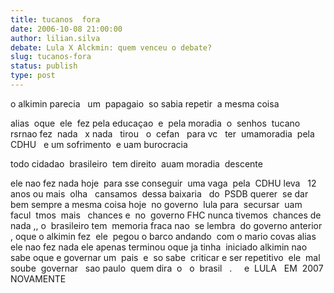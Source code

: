 ```yaml
---
title: tucanos  fora 
date: 2006-10-08 21:00:00
author: lilian.silva
debate: Lula X Alckmin: quem venceu o debate?
slug: tucanos-fora
status: publish 
type: post
---
```


o alkimin parecia   um  papagaio  so sabia repetir  a mesma coisa


alias  oque  ele  fez pela educaçao  e  pela moradia  o  senhos  tucano rsrnao fez  nada   x nada   tirou   o  cefan   para vc   ter  umamoradia  pela  CDHU   e um sofrimento  e uam burocracia


todo cidadao  brasileiro  tem direito  auam moradia  descente 


ele nao fez nada hoje  para sse conseguir  uma vaga  pela  CDHU leva   12  anos ou mais  olha   cansamos  dessa baixaria   do  PSDB querer  se dar bem sempre a mesma coisa hoje  no governo  lula para  secursar  uam facul  tmos  mais   chances e  no  governo FHC nunca tivemos  chances de  nada ,, o  brasileiro tem  memoria fraca nao  se lembra  do governo anterior , oque o alkimin fez  ele  pegou o barco andando  com o mario covas alias ele nao fez nada ele apenas terminou oque ja tinha  iniciado alkimin nao sabe oque e governar um  pais  e  so sabe  criticar e ser repetitivo  ele  mal soube  governar   sao paulo  quem dira  o   o  brasil   .     e  LULA   EM  2007 NOVAMENTE  


 


 


